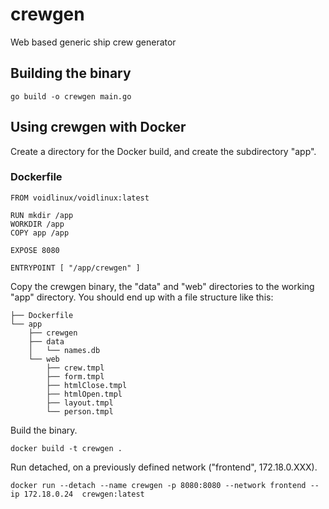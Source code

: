 # crewgen
Web based generic ship crew generator



## Building the binary

```
go build -o crewgen main.go
```

## Using crewgen with Docker

Create a directory for the Docker build, and create the subdirectory "app".
### Dockerfile

```
FROM voidlinux/voidlinux:latest

RUN mkdir /app
WORKDIR /app
COPY app /app

EXPOSE 8080

ENTRYPOINT [ "/app/crewgen" ]

```

Copy the crewgen binary, the "data" and "web" directories to the working "app"
directory. You should end up with a file structure like this:

```
├── Dockerfile
└── app
    ├── crewgen
    ├── data
    │   └── names.db
    └── web
        ├── crew.tmpl
        ├── form.tmpl
        ├── htmlClose.tmpl
        ├── htmlOpen.tmpl
        ├── layout.tmpl
        └── person.tmpl

```

Build the binary.

```
docker build -t crewgen .
```

Run detached, on a previously defined network ("frontend", 172.18.0.XXX).

```
docker run --detach --name crewgen -p 8080:8080 --network frontend --ip 172.18.0.24  crewgen:latest 
```

